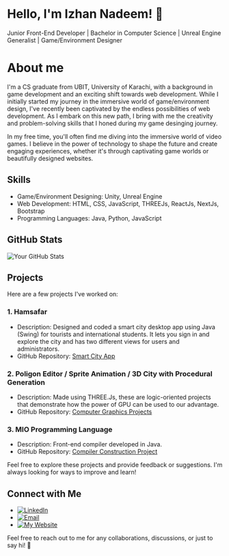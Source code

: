 # Hello, I'm Izhan Nadeem! 👋
Junior Front-End Developer | Bachelor in Computer Science | Unreal Engine Generalist | Game/Environment Designer 
# About me
I'm a CS graduate from UBIT, University of Karachi, with a background in game development and an exciting shift towards web development. While I initially started my journey in the immersive world of game/environment design, I've recently been captivated by the endless possibilities of web development. As I embark on this new path, I bring with me the creativity and problem-solving skills that I honed during my game desinging journey.

In my free time, you'll often find me diving into the immersive world of video games. I believe in the power of technology to shape the future and create engaging experiences, whether it's through captivating game worlds or beautifully designed websites.

## Skills

- Game/Environment Designing: Unity, Unreal Engine
- Web Development: HTML, CSS, JavaScript, THREEJs, ReactJs, NextJs, Bootstrap
- Programming Languages: Java, Python, JavaScript

## GitHub Stats

![Your GitHub Stats](https://github-readme-stats.vercel.app/api?username=1zhanN&show_icons=true&theme=radical)

## Projects

Here are a few projects I've worked on:

### 1. Hamsafar

- Description: Designed and coded a smart city desktop app using Java (Swing) for tourists and international students. It lets you sign in and explore the city and has two different views for users and administrators.
- GitHub Repository: [Smart City App](https://github.com/1zhanN/Project_Smart_City)

### 2. Poligon Editor / Sprite Animation / 3D City with Procedural Generation

- Description: Made using THREE.Js, these are logic-oriented projects that demonstrate how the power of GPU can be used to our advantage.
- GitHub Repository: [Computer Graphics Projects](https://github.com/1zhanN/Computer-Graphics)

### 3. MIO Programming Language 

- Description: Front-end compiler developed in Java.
- GitHub Repository: [Compiler Construction Project](https://github.com/umar-anzar/Front-End-Compiler-Project)

Feel free to explore these projects and provide feedback or suggestions. I'm always looking for ways to improve and learn!

## Connect with Me

- [![LinkedIn](https://img.shields.io/badge/LinkedIn-0077B5?style=for-the-badge&logo=linkedin&logoColor=white)](https://www.linkedin.com/in/izhan-nadeem)
- [![Email](https://img.shields.io/badge/Email-D14836?style=for-the-badge&logo=google%20gmail&logoColor=white)](mailto:izhann000@gmail.com)
- [![My Website](https://img.shields.io/badge/Website-D14836?style=for-the-badge&logo=google%20gmail&logoColor=white)](https://portfolio-website-ochre-alpha.vercel.app/)


Feel free to reach out to me for any collaborations, discussions, or just to say hi! 🌟

